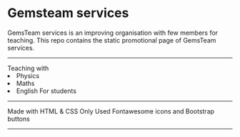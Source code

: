 # Gemsteam services
GemsTeam services is an improving organisation with few members for teaching.
This repo contains the static promotional page of GemsTeam services.
<hr>
Teaching with 
<li>Physics
<li>Maths
<li>English
For students
<hr>

Made with HTML & CSS Only
Used Fontawesome icons and Bootstrap buttons
<hr>
